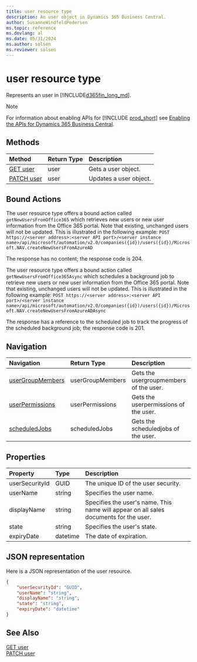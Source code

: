```yaml
---
title: user resource type
description: An user object in Dynamics 365 Business Central.
author: SusanneWindfeldPedersen
ms.topic: reference
ms.devlang: al
ms.date: 05/31/2024
ms.author: solsen
ms.reviewer: solsen
---
```


# user resource type

<!-- START>DO_NOT_EDIT -->
<!-- IMPORTANT:Do not edit any of the content between here and the END>DO_NOT_EDIT. -->
Represents an user in [!INCLUDE[d365fin_long_md](../../includes/d365fin_long_md.md)].

> [!NOTE]
> For information about enabling APIs for [!INCLUDE [prod_short](../../includes/prod_short.md)] see [Enabling the APIs for Dynamics 365 Business Central](../../api-reference/v2.0/enabling-apis-for-dynamics-nav.md).


## Methods

| Method | Return Type|Description |
|:--------------------|:-----------|:-------------------------|
|[GET user](../api/dynamics_user_get.md)|user|Gets a user object.|
|[PATCH user](../api/dynamics_user_update.md)|user|Updates a user object.|

## Bound Actions

The user resource type offers a bound action called `getNewUsersFromOffice365` which retrieves new users or new user information from the Office 365 portal. Note that existing, unchanged users will not be updated.
This is illustrated in the following example:
`POST https://<server address>:<server API port>/<server instance name>/api/microsoft/automation/v2.0/companies({id})/users({id})/Microsoft.NAV.createNewUsersFromAzureAD`

The response has no content; the response code is 204.

The user resource type offers a bound action called `getNewUsersFromOffice365Async` which schedules a background job to retrieve new users or new user information from the Office 365 portal. Note that existing, unchanged users will not be updated.
This is illustrated in the following example:
`POST https://<server address>:<server API port>/<server instance name>/api/microsoft/automation/v2.0/companies({id})/users({id})/Microsoft.NAV.createNewUsersFromAzureADAsync`

The response has a reference to the scheduled job to track the progress of the scheduled background job; the response code is 201.

## Navigation

| Navigation |Return Type| Description |
|:----------|:----------|:-----------------|
|[userGroupMembers](dynamics_usergroupmember.md)|userGroupMembers |Gets the usergroupmembers of the user.|
|[userPermissions](dynamics_userpermission.md)|userPermissions |Gets the userpermissions of the user.|
|[scheduledJobs](dynamics_scheduledjob.md)|scheduledJobs |Gets the scheduledjobs of the user.|

## Properties

| Property           | Type   |Description     |
|:-------------------|:-------|:---------------|
|userSecurityId|GUID|The unique ID of the user security.|
|userName|string|Specifies the user name.|
|displayName|string|Specifies the user's name. This name will appear on all sales documents for the user.|
|state|string|Specifies the user's state.|
|expiryDate|datetime|The date of expiration.|

## JSON representation

Here is a JSON representation of the user resource.


```json
{
    "userSecurityId": "GUID",
    "userName": "string",
    "displayName": "string",
    "state": "string",
    "expiryDate": "datetime"
}
```
<!-- IMPORTANT: END>DO_NOT_EDIT -->

## See Also
[GET user](../api/dynamics_user_get.md)  
[PATCH user](../api/dynamics_user_update.md)  
